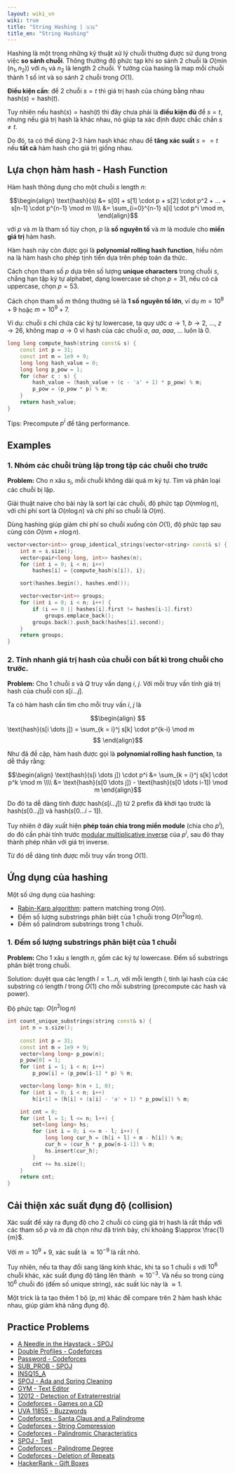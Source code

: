```yaml
---
layout: wiki_vn
wiki: true
title: "String Hashing | 🇻🇳"
title_en: "String Hashing"
---
```


Hashing là một trong những kỹ thuật xử lý chuỗi thường được sử dụng trong việc **so sánh chuỗi**. Thông thường độ phức tạp khi so sánh 2 chuỗi là $O(\min(n_1, n_2))$ với $n_1$ và $n_2$ là length 2 chuỗi. Ý tưởng của hasing là map mỗi chuỗi thành 1 số int và so sánh 2 chuỗi trong $O(1)$.

**Điều kiện cần**: để 2 chuỗi $s = t$ thì giá trị hash của chúng bằng nhau $\text{hash}(s) = \text{hash}(t)$.

Tuy nhiên nếu $\text{hash}(s) = \text{hash}(t)$ thì đây chưa phải là **điều kiện đủ** để $s = t$, nhưng nếu giá trị hash là khác nhau, nó giúp ta xác định được chắc chắn $s \neq t$.

Do đó, ta có thể dùng 2-3 hàm hash khác nhau để **tăng xác suất** $s == t$ nếu **tất cả** hàm hash cho giá trị giống nhau.

## Lựa chọn hàm hash - Hash Function

Hàm hash thông dụng cho một chuỗi $s$ length $n$:

$$\begin{align}
\text{hash}(s) &= s[0] + s[1] \cdot p + s[2] \cdot p^2 + ... + s[n-1] \cdot p^{n-1} \mod m \\\\
&= \sum_{i=0}^{n-1} s[i] \cdot p^i \mod m,
\end{align}$$


với $p$ và $m$ là tham số tùy chọn, $p$ là **số nguyên tố** và $m$ là module cho **miền giá trị** hàm hash.

Hàm hash này còn được gọi là **polynomial rolling hash function**, hiểu nôm na là hàm hash cho phép tịnh tiến dựa trên phép toán đa thức.

Cách chọn tham số $p$ dựa trên số lượng **unique characters** trong chuỗi $s$, chẳng hạn tập ký tự alphabet, dạng lowercase sẽ chọn $p = 31$, nếu có cả uppercase, chọn $p = 53$.

Cách chọn tham số $m$ thông thường sẽ là **1 số nguyên tố lớn**, ví dụ $m = 10^9+9$ hoặc $m = 10^9+7$.

Ví dụ: chuỗi $s$ chỉ chứa các ký tự lowercase, ta quy ước $a \rightarrow 1$, $b \rightarrow 2$, $\dots$, $z \rightarrow 26$, không map $a \rightarrow 0$ vì hash của các chuỗi $a$, $aa$, $aaa$, $\dots$ luôn là $0$.

```cpp
long long compute_hash(string const& s) {
    const int p = 31;
    const int m = 1e9 + 9;
    long long hash_value = 0;
    long long p_pow = 1;
    for (char c : s) {
        hash_value = (hash_value + (c - 'a' + 1) * p_pow) % m;
        p_pow = (p_pow * p) % m;
    }
    return hash_value;
}
```

Tips: Precompute $p^i$ để tăng performance.

## Examples

### 1. Nhóm các chuỗi trùng lặp trong tập các chuỗi cho trước

**Problem:** Cho $n$ xâu $s_i$, mỗi chuỗi không dài quá $m$ ký tự. Tìm và phân loại các chuỗi bị lặp.

Giải thuật naive cho bài này là sort lại các chuỗi, độ phức tạp $O(n m \log n)$, với chi phí sort là $O(n \log n)$ và chi phí so chuỗi là $O(m)$.

Dùng hashing giúp giảm chi phí so chuỗi xuống còn $O(1)$, độ phức tạp sau cùng còn $O(n m + n \log n)$.


```cpp
vector<vector<int>> group_identical_strings(vector<string> const& s) {
    int n = s.size();
    vector<pair<long long, int>> hashes(n);
    for (int i = 0; i < n; i++)
        hashes[i] = {compute_hash(s[i]), i};

    sort(hashes.begin(), hashes.end());

    vector<vector<int>> groups;
    for (int i = 0; i < n; i++) {
        if (i == 0 || hashes[i].first != hashes[i-1].first)
            groups.emplace_back();
        groups.back().push_back(hashes[i].second);
    }
    return groups;
}
```

### 2. Tính nhanh giá trị hash của chuỗi con bất kì trong chuỗi cho trước.

**Problem:** Cho 1 chuỗi $s$ và $Q$ truy vấn dạng $i$, $j$. Với mỗi truy vấn tính giá trị hash của chuỗi con $s [i \dots j]$. 

Ta có hàm hash cần tìm cho mỗi truy vấn $i$, $j$ là

$$\begin{align}
$$\text{hash}(s[i \dots j]) = \sum_{k = i}^j s[k] \cdot p^{k-i} \mod m$$
\end{align}$$


Như đã đề cập, hàm hash được gọi là **polynomial rolling hash function**, ta dễ thấy rằng:


$$\begin{align}
\text{hash}(s[i \dots j]) \cdot p^i &= \sum_{k = i}^j s[k] \cdot p^k \mod m \\\\
&= \text{hash}(s[0 \dots j]) - \text{hash}(s[0 \dots i-1]) \mod m
\end{align}$$


Do đó ta dễ dàng tính được $\text{hash}(s[i \dots j])$ từ 2 prefix đã khởi tạo trước là $\text{hash}(s[0 \dots j])$ và $\text{hash}(s[0 \dots i-1])$. 

Tuy nhiên ở đây xuất hiện **phép toán chia trong miền module** (chia cho $p^i$), do đó cần phải tính trước [modular multiplicative inverse](../../wiki/algebra/module-inverse) của $p^i$, sau đó thay thành phép nhân với giá trị inverse.

Từ đó dễ dàng tính được mỗi truy vấn trong $O(1)$.


## Ứng dụng của hashing

Một số ứng dụng của hashing:

* [Rabin-Karp algorithm](../../wiki/string/rabin-karp): pattern matching trong $O(n)$.
* Đếm số lượng substrings phân biệt của 1 chuỗi trong $O(n^2 \log n)$.
* Đếm số palindrom substrings trong 1 chuỗi.

### 1. Đếm số lượng substrings phân biệt của 1 chuỗi

**Problem:** Cho 1 xâu $s$ length $n$, gồm các ký tự lowercase. Đếm số substrings phân biệt trong chuỗi.

Solution: duyệt qua các length $l = 1 \dots n$, với mỗi length $l$, tính lại hash của các substring có length $l$ trong $O(1)$ cho mỗi substring (precompute các hash và power). 

Độ phức tạp: $O(n^2 \log n)$


```cpp
int count_unique_substrings(string const& s) {
    int n = s.size();
    
    const int p = 31;
    const int m = 1e9 + 9;
    vector<long long> p_pow(n);
    p_pow[0] = 1;
    for (int i = 1; i < n; i++)
        p_pow[i] = (p_pow[i-1] * p) % m;

    vector<long long> h(n + 1, 0);
    for (int i = 0; i < n; i++)
        h[i+1] = (h[i] + (s[i] - 'a' + 1) * p_pow[i]) % m;

    int cnt = 0;
    for (int l = 1; l <= n; l++) {
        set<long long> hs;
        for (int i = 0; i <= n - l; i++) {
            long long cur_h = (h[i + l] + m - h[i]) % m;
            cur_h = (cur_h * p_pow[n-i-1]) % m;
            hs.insert(cur_h);
        }
        cnt += hs.size();
    }
    return cnt;
}
```

## Cải thiện xác suất đụng độ (collision)

Xác suất để xảy ra đụng độ cho 2 chuỗi có cùng giá trị hash là rất thấp với các tham số $p$ và $m$ đã chọn như đã trình bày, chỉ khoảng $\approx \frac{1}{m}$.


Với $m = 10^9 + 9$, xác suất là $\approx 10^{-9}$ là rất nhỏ.

Tuy nhiên, nếu ta thay đổi sang lăng kính khác, khi ta so 1 chuỗi $s$ với $10^6$ chuỗi khác, xác suất đụng độ tăng lên thành $\approx 10^{-3}$. Và nếu so trong cùng $10^6$ chuỗi đó (đếm số unique string), xác suất lúc này là $\approx 1$.

Một trick là ta tạo thêm 1 bộ $(p, m)$ khác để compare trên 2 hàm hash khác nhau, giúp giảm khả năng đụng độ.


## Practice Problems

* [A Needle in the Haystack - SPOJ](http://www.spoj.com/problems/NHAY/)
* [Double Profiles - Codeforces](http://codeforces.com/problemset/problem/154/C)
* [Password - Codeforces](http://codeforces.com/problemset/problem/126/B)
* [SUB_PROB - SPOJ](http://www.spoj.com/problems/SUB_PROB/)
* [INSQ15_A](https://www.codechef.com/problems/INSQ15_A)
* [SPOJ - Ada and Spring Cleaning](http://www.spoj.com/problems/ADACLEAN/)
* [GYM - Text Editor](http://codeforces.com/gym/101466/problem/E)
* [12012 - Detection of Extraterrestrial](https://uva.onlinejudge.org/index.php?option=onlinejudge&page=show_problem&problem=3163)
* [Codeforces - Games on a CD](http://codeforces.com/contest/727/problem/E)
* [UVA 11855 - Buzzwords](https://uva.onlinejudge.org/index.php?option=com_onlinejudge&Itemid=8&page=show_problem&problem=2955)
* [Codeforces - Santa Claus and a Palindrome](http://codeforces.com/contest/752/problem/D)
* [Codeforces - String Compression](http://codeforces.com/contest/825/problem/F)
* [Codeforces - Palindromic Characteristics](http://codeforces.com/contest/835/problem/D)
* [SPOJ - Test](http://www.spoj.com/problems/CF25E/)
* [Codeforces - Palindrome Degree](http://codeforces.com/contest/7/problem/D)
* [Codeforces - Deletion of Repeats](http://codeforces.com/contest/19/problem/C)
* [HackerRank - Gift Boxes](https://www.hackerrank.com/contests/womens-codesprint-5/challenges/gift-boxes)



